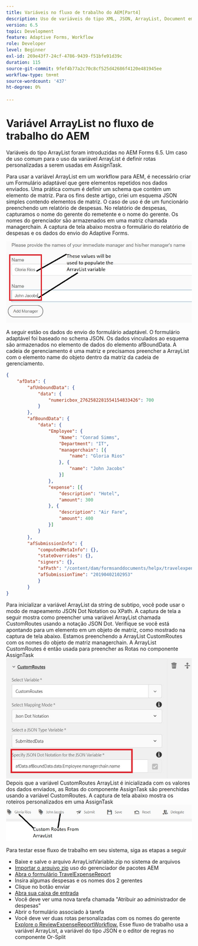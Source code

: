 ```yaml
---
title: Variáveis no fluxo de trabalho do AEM[Part4]
description: Uso de variáveis do tipo XML, JSON, ArrayList, Document em um workflow AEM
version: 6.5
topic: Development
feature: Adaptive Forms, Workflow
role: Developer
level: Beginner
exl-id: 269e43f7-24cf-4786-9439-f51bfe91d39c
duration: 115
source-git-commit: 9fef4b77a2c70c8cf525d42686f4120e481945ee
workflow-type: tm+mt
source-wordcount: '437'
ht-degree: 0%

---
```


# Variável ArrayList no fluxo de trabalho do AEM

Variáveis do tipo ArrayList foram introduzidas no AEM Forms 6.5. Um caso de uso comum para o uso da variável ArrayList é definir rotas personalizadas a serem usadas em AssignTask.

Para usar a variável ArrayList em um workflow para AEM, é necessário criar um Formulário adaptável que gere elementos repetidos nos dados enviados. Uma prática comum é definir um schema que contém um elemento de matriz. Para os fins deste artigo, criei um esquema JSON simples contendo elementos de matriz. O caso de uso é de um funcionário preenchendo um relatório de despesas. No relatório de despesas, capturamos o nome do gerente do remetente e o nome do gerente. Os nomes do gerenciador são armazenados em uma matriz chamada managerchain. A captura de tela abaixo mostra o formulário do relatório de despesas e os dados do envio do Adaptive Forms.

![relatório de despesas](assets/expensereport.jpg)

A seguir estão os dados do envio do formulário adaptável. O formulário adaptável foi baseado no schema JSON. Os dados vinculados ao esquema são armazenados no elemento de dados do elemento afBoundData. A cadeia de gerenciamento é uma matriz e precisamos preencher a ArrayList com o elemento name do objeto dentro da matriz da cadeia de gerenciamento.

```json
{
    "afData": {
        "afUnboundData": {
            "data": {
                "numericbox_2762582281554154833426": 700
            }
        },
        "afBoundData": {
            "data": {
                "Employee": {
                    "Name": "Conrad Simms",
                    "Department": "IT",
                    "managerchain": [{
                        "name": "Gloria Rios"
                    }, {
                        "name": "John Jacobs"
                    }]
                },
                "expense": [{
                    "description": "Hotel",
                    "amount": 300
                }, {
                    "description": "Air Fare",
                    "amount": 400
                }]
            }
        },
        "afSubmissionInfo": {
            "computedMetaInfo": {},
            "stateOverrides": {},
            "signers": {},
            "afPath": "/content/dam/formsanddocuments/helpx/travelexpensereport",
            "afSubmissionTime": "20190402102953"
            }
        }
}
```

Para inicializar a variável ArrayList da string de subtipo, você pode usar o modo de mapeamento JSON Dot Notation ou XPath. A captura de tela a seguir mostra como preencher uma variável ArrayList chamada CustomRoutes usando a notação JSON Dot. Verifique se você está apontando para um elemento em um objeto de matriz, como mostrado na captura de tela abaixo. Estamos preenchendo a ArrayList CustomRoutes com os nomes do objeto de matriz managerchain.
A ArrayList CustomRoutes é então usada para preencher as Rotas no componente AssignTask
![customroute](assets/arraylist.jpg)
Depois que a variável CustomRoutes ArrayList é inicializada com os valores dos dados enviados, as Rotas do componente AssignTask são preenchidas usando a variável CustomRoutes. A captura de tela abaixo mostra os roteiros personalizados em uma AssignTask
![asingtask](assets/customactions.jpg)

Para testar esse fluxo de trabalho em seu sistema, siga as etapas a seguir

* Baixe e salve o arquivo ArrayListVariable.zip no sistema de arquivos
* [Importar o arquivo zip](assets/arraylistvariable.zip) uso do gerenciador de pacotes AEM
* [Abra o formulário TravelExpenseReport](http://localhost:4502/content/dam/formsanddocuments/helpx/travelexpensereport/jcr:content?wcmmode=disabled)
* Insira algumas despesas e os nomes dos 2 gerentes
* Clique no botão enviar
* [Abra sua caixa de entrada](http://localhost:4502/aem/inbox)
* Você deve ver uma nova tarefa chamada &quot;Atribuir ao administrador de despesas&quot;
* Abrir o formulário associado à tarefa
* Você deve ver duas rotas personalizadas com os nomes do gerente
  [Explore o ReviewExpenseReportWorkflow.](http://localhost:4502/editor.html/conf/global/settings/workflow/models/ReviewExpenseReport.html) Esse fluxo de trabalho usa a variável ArrayList, a variável do tipo JSON e o editor de regras no componente Or-Split

